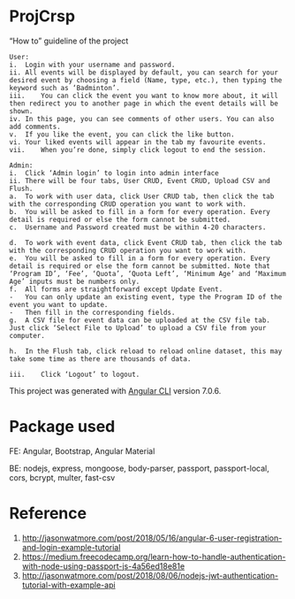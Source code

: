 # ProjCrsp

 “How to” guideline of the project

    User:
    i.	Login with your username and password.
    ii.	All events will be displayed by default, you can search for your desired event by choosing a field (Name, type, etc.), then typing the keyword such as ‘Badminton’.
    iii.	You can click the event you want to know more about, it will then redirect you to another page in which the event details will be shown.
    iv.	In this page, you can see comments of other users. You can also add comments.
    v.	If you like the event, you can click the like button.
    vi.	Your liked events will appear in the tab my favourite events.
    vii.	When you’re done, simply click logout to end the session.
    
    Admin:
    i.	Click ‘Admin login’ to login into admin interface
    ii.	There will be four tabs, User CRUD, Event CRUD, Upload CSV and Flush.
    a.	To work with user data, click User CRUD tab, then click the tab with the corresponding CRUD operation you want to work with.
    b.	You will be asked to fill in a form for every operation. Every detail is required or else the form cannot be submitted.
    c.	Username and Password created must be within 4-20 characters.
    
    d.	To work with event data, click Event CRUD tab, then click the tab with the corresponding CRUD operation you want to work with.
    e.	You will be asked to fill in a form for every operation. Every detail is required or else the form cannot be submitted. Note that ‘Program ID’, ‘Fee’, ‘Quota’, ‘Quota Left’, ‘Minimum Age’ and ‘Maximum Age’ inputs must be numbers only.
    f.	All forms are straightforward except Update Event.
    -	You can only update an existing event, type the Program ID of the event you want to update.
    -	Then fill in the corresponding fields.
    g.	A CSV file for event data can be uploaded at the CSV file tab. Just click ‘Select File to Upload’ to upload a CSV file from your computer.
    
    h.	In the Flush tab, click reload to reload online dataset, this may take some time as there are thousands of data.
    
    iii.	Click ‘Logout’ to logout.

This project was generated with [Angular CLI](https://github.com/angular/angular-cli) version 7.0.6.

# Package used

FE: Angular, Bootstrap, Angular Material

BE: nodejs, express, mongoose, body-parser, passport, passport-local, cors, bcrypt, multer, fast-csv


# Reference
  1. http://jasonwatmore.com/post/2018/05/16/angular-6-user-registration-and-login-example-tutorial
  2. https://medium.freecodecamp.org/learn-how-to-handle-authentication-with-node-using-passport-js-4a56ed18e81e
  3. http://jasonwatmore.com/post/2018/08/06/nodejs-jwt-authentication-tutorial-with-example-api
